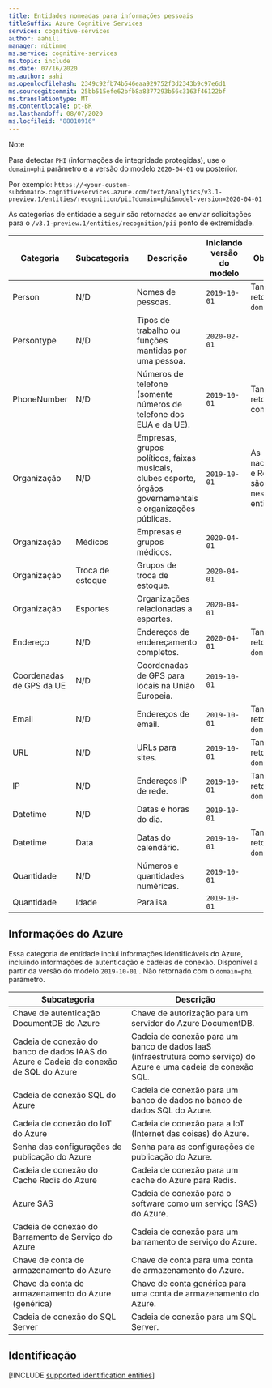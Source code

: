 ```yaml
---
title: Entidades nomeadas para informações pessoais
titleSuffix: Azure Cognitive Services
services: cognitive-services
author: aahill
manager: nitinme
ms.service: cognitive-services
ms.topic: include
ms.date: 07/16/2020
ms.author: aahi
ms.openlocfilehash: 2349c92fb74b546eaa929752f3d2343b9c97e6d1
ms.sourcegitcommit: 25bb515efe62bfb8a8377293b56c3163f46122bf
ms.translationtype: MT
ms.contentlocale: pt-BR
ms.lasthandoff: 08/07/2020
ms.locfileid: "88010916"
---
```

> [!NOTE]
> Para detectar `PHI` (informações de integridade protegidas), use o `domain=phi` parâmetro e a versão do modelo `2020-04-01` ou posterior.
>
> Por exemplo: `https://<your-custom-subdomain>.cognitiveservices.azure.com/text/analytics/v3.1-preview.1/entities/recognition/pii?domain=phi&model-version=2020-04-01`
 
As categorias de entidade a seguir são retornadas ao enviar solicitações para o `/v3.1-preview.1/entities/recognition/pii` ponto de extremidade.

| Categoria   | Subcategoria | Descrição                          | Iniciando versão do modelo | Observações |
|------------|-------------|--------------------------------------|------------------------|---|
| Person     | N/D         | Nomes de pessoas.  | `2019-10-01`  | Também retornado com `domain=phi` . |
| Persontype | N/D         | Tipos de trabalho ou funções mantidas por uma pessoa. | `2020-02-01` | |
| PhoneNumber | N/D | Números de telefone (somente números de telefone dos EUA e da UE). | `2019-10-01` | Também retornado com`domain=phi` |
|Organização  | N/D | Empresas, grupos políticos, faixas musicais, clubes esporte, órgãos governamentais e organizações públicas.  | `2019-10-01` | As nacionalidades e Religions não são incluídas nesse tipo de entidade.  |
|Organização | Médicos | Empresas e grupos médicos. | `2020-04-01` |  |
|Organização | Troca de estoque | Grupos de troca de estoque. | `2020-04-01` |  |
| Organização | Esportes | Organizações relacionadas a esportes. | `2020-04-01` |  |
| Endereço | N/D | Endereços de endereçamento completos.  | `2020-04-01` | Também retornado com `domain=phi` . |
| Coordenadas de GPS da UE | N/D | Coordenadas de GPS para locais na União Europeia.  | `2019-10-01` |  |
| Email | N/D | Endereços de email. | `2019-10-01` | Também retornado com `domain=phi` .   |
| URL | N/D | URLs para sites. | `2019-10-01` | Também retornado com `domain=phi` . |
| IP | N/D | Endereços IP de rede. | `2019-10-01` | Também retornado com `domain=phi` . |
| Datetime | N/D | Datas e horas do dia. | `2019-10-01` |  | 
| Datetime | Data | Datas do calendário. | `2019-10-01` | Também retornado com `domain=phi` . |
| Quantidade | N/D | Números e quantidades numéricas. | `2019-10-01` |  |
| Quantidade | Idade | Paralisa. | `2019-10-01` | | |

## <a name="azure-information"></a>Informações do Azure

Essa categoria de entidade inclui informações identificáveis do Azure, incluindo informações de autenticação e cadeias de conexão. Disponível a partir da versão do modelo `2019-10-01` . Não retornado com o `domain=phi` parâmetro.

| Subcategoria                           | Descrição                                                                 |
|---------------------------------------|-----------------------------------------------------------------------------|
| Chave de autenticação DocumentDB do Azure             | Chave de autorização para um servidor do Azure DocumentDB.                           |
| Cadeia de conexão do banco de dados IAAS do Azure e Cadeia de conexão de SQL do Azure | Cadeia de conexão para um banco de dados IaaS (infraestrutura como serviço) do Azure e uma cadeia de conexão SQL. |
| Cadeia de conexão SQL do Azure           | Cadeia de conexão para um banco de dados no banco de dados SQL do Azure.                                |
| Cadeia de conexão do IoT do Azure           | Cadeia de conexão para a IoT (Internet das coisas) do Azure.                        |
| Senha das configurações de publicação do Azure        | Senha para as configurações de publicação do Azure.                                        |
| Cadeia de conexão do Cache Redis do Azure   | Cadeia de conexão para um cache do Azure para Redis.                             |
| Azure SAS                             | Cadeia de conexão para o software como um serviço (SAS) do Azure.                     |
| Cadeia de conexão do Barramento de Serviço do Azure   | Cadeia de conexão para um barramento de serviço do Azure.                                 |
| Chave de conta de armazenamento do Azure             | Chave de conta para uma conta de armazenamento do Azure.                                   |
| Chave da conta de armazenamento do Azure (genérica)   | Chave de conta genérica para uma conta de armazenamento do Azure.                           |
| Cadeia de conexão do SQL Server          | Cadeia de conexão para um SQL Server.                                         |

## <a name="identification"></a>Identificação

[!INCLUDE [supported identification entities](./identification-entities.md)]
